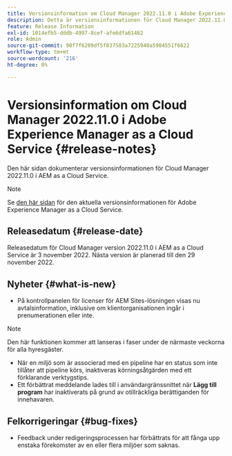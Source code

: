 ```yaml
---
title: Versionsinformation om Cloud Manager 2022.11.0 i Adobe Experience Manager as a Cloud Service
description: Detta är versionsinformationen för Cloud Manager 2022.11.0 i AEM as a Cloud Service.
feature: Release Information
exl-id: 1014efb5-dddb-4997-8cef-afe6dfa61462
role: Admin
source-git-commit: 90f7f6209df5f837583a7225940a5984551f6622
workflow-type: tm+mt
source-wordcount: '216'
ht-degree: 0%

---
```


# Versionsinformation om Cloud Manager 2022.11.0 i Adobe Experience Manager as a Cloud Service {#release-notes}

Den här sidan dokumenterar versionsinformationen för Cloud Manager 2022.11.0 i AEM as a Cloud Service.

>[!NOTE]
>
>Se [den här sidan](/help/release-notes/release-notes-cloud/release-notes-current.md) för den aktuella versionsinformationen för Adobe Experience Manager as a Cloud Service.

## Releasedatum {#release-date}

Releasedatum för Cloud Manager version 2022.11.0 i AEM as a Cloud Service är 3 november 2022. Nästa version är planerad till den 29 november 2022.

## Nyheter {#what-is-new}

* På kontrollpanelen för licenser för AEM Sites-lösningen visas nu avtalsinformation, inklusive om klientorganisationen ingår i prenumerationen eller inte.

>[!NOTE]
>
> Den här funktionen kommer att lanseras i faser under de närmaste veckorna för alla hyresgäster.

* När en miljö som är associerad med en pipeline har en status som inte tillåter att pipeline körs, inaktiveras körningsåtgärden med ett förklarande verktygstips.
* Ett förbättrat meddelande lades till i användargränssnittet när **Lägg till program** har inaktiverats på grund av otillräckliga berättiganden för innehavaren.

## Felkorrigeringar {#bug-fixes}

* Feedback under redigeringsprocessen har förbättrats för att fånga upp enstaka förekomster av en eller flera miljöer som saknas.
